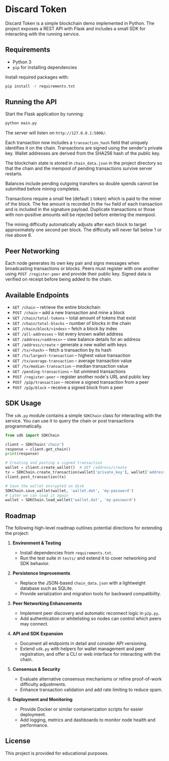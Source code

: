 # Discard Token

Discard Token is a simple blockchain demo implemented in Python. The project exposes a REST API with Flask and includes a small SDK for interacting with the running service.

## Requirements

* Python 3
* `pip` for installing dependencies

Install required packages with:

```bash
pip install -r requirements.txt
```

## Running the API

Start the Flask application by running:

```bash
python main.py
```

The server will listen on `http://127.0.0.1:5000/`.

Each transaction now includes a `transaction_hash` field that uniquely
identifies it on the chain. Transactions are signed using the sender's
private key. Wallet addresses are derived from the SHA256 hash of the
public key.

The blockchain state is stored in `chain_data.json` in the project
directory so that the chain and the mempool of pending transactions
survive server restarts.

Balances include pending outgoing transfers so double spends cannot be
submitted before mining completes.

Transactions require a small fee (default `1` token) which is paid to the
miner of the block. The fee amount is recorded in the `fee` field of each
transaction and is included in the signature payload. Duplicate transactions
or those with non-positive amounts will be rejected before entering the
mempool.

The mining difficulty automatically adjusts after each block to target
approximately one second per block. The difficulty will never fall below
1 or rise above 6.

## Peer Networking

Each node generates its own key pair and signs messages when broadcasting
transactions or blocks. Peers must register with one another using
`POST /register-peer` and provide their public key. Signed data is verified
on receipt before being added to the chain.

## Available Endpoints

* `GET /chain` – retrieve the entire blockchain
* `POST /chain` – add a new transaction and mine a block
* `GET /chain/total-tokens` – total amount of tokens that exist
* `GET /chain/total-blocks` – number of blocks in the chain
* `GET /chain/block/<index>` – fetch a block by index
* `GET /all-addresses` – list every known wallet address
* `GET /address/<address>` – view balance details for an address
* `GET /address/create` – generate a new wallet with keys
* `GET /tx/<hash>` – fetch a transaction by its hash
* `GET /tx/largest-transaction` – highest value transaction
* `GET /tx/average-transaction` – average transaction value
* `GET /tx/median-transaction` – median transaction value
* `GET /pending-transactions` – list unmined transactions
* `POST /register-peer` – register another node's URL and public key
* `POST /p2p/transaction` – receive a signed transaction from a peer
* `POST /p2p/block` – receive a signed block from a peer

## SDK Usage

The `sdk.py` module contains a simple `SDKChain` class for interacting with the service. You can use it to query the chain or post transactions programmatically.

```python
from sdk import SDKChain

client = SDKChain('chain')
response = client.get_chain()
print(response)

# Creating and posting a signed transaction
wallet = client.create_wallet()  # GET /address/create
tx = SDKChain.create_transaction(wallet['private_key'], wallet['address'], 'some_recipient', 10)
client.post_transaction(tx)

# Save the wallet encrypted on disk
SDKChain.save_wallet(wallet, 'wallet.dat', 'my-password')
# Later we can load it again
wallet = SDKChain.load_wallet('wallet.dat', 'my-password')
```

## Roadmap

The following high-level roadmap outlines potential directions for extending the
project:

1. **Environment & Testing**
   - Install dependencies from `requirements.txt`.
   - Run the test suite in `tests/` and extend it to cover networking and SDK
     behavior.

2. **Persistence Improvements**
   - Replace the JSON-based `chain_data.json` with a lightweight database such
     as SQLite.
   - Provide serialization and migration tools for backward compatibility.

3. **Peer Networking Enhancements**
   - Implement peer discovery and automatic reconnect logic in `p2p.py`.
   - Add authentication or whitelisting so nodes can control which peers may
     connect.

4. **API and SDK Expansion**
   - Document all endpoints in detail and consider API versioning.
   - Extend `sdk.py` with helpers for wallet management and peer registration,
     and offer a CLI or web interface for interacting with the chain.

5. **Consensus & Security**
   - Evaluate alternative consensus mechanisms or refine proof-of-work
     difficulty adjustments.
   - Enhance transaction validation and add rate limiting to reduce spam.

6. **Deployment and Monitoring**
   - Provide Docker or similar containerization scripts for easier deployment.
   - Add logging, metrics and dashboards to monitor node health and
     performance.


## License

This project is provided for educational purposes.
